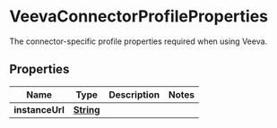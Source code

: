 

# VeevaConnectorProfileProperties

 The connector-specific profile properties required when using Veeva. 

## Properties

| Name | Type | Description | Notes |
|------------ | ------------- | ------------- | -------------|
|**instanceUrl** | [**String**](String.md) |  |  |



